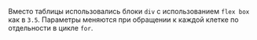 Вместо таблицы использовались блоки ```div``` с использованием ```flex box``` как в ```3.5```. Параметры меняются при обращении к каждой клетке по отдельности в цикле ```for```.